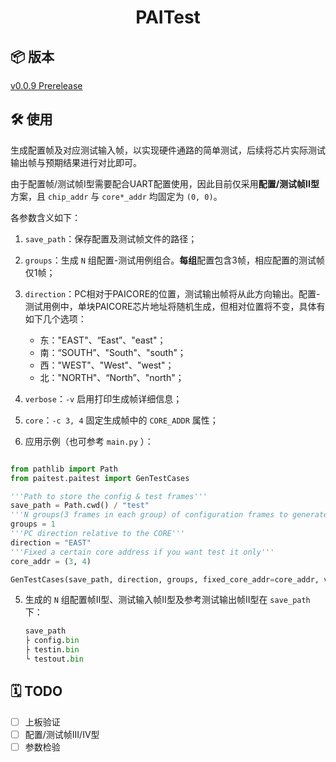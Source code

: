 <div align="center">

# PAITest

</div>

## 📦 版本

[v0.0.9 Prerelease](https://github.com/PAICookers/PAITest/releases/tag/v0.0.9)

## 🛠️ 使用

生成配置帧及对应测试输入帧，以实现硬件通路的简单测试，后续将芯片实际测试输出帧与预期结果进行对比即可。

由于配置帧/测试帧I型需要配合UART配置使用，因此目前仅采用**配置/测试帧II型**方案，且 `chip_addr` 与 `core*_addr` 均固定为 `(0, 0)`。

各参数含义如下：

1. `save_path`：保存配置及测试帧文件的路径；
2. `groups`：生成 `N` 组配置-测试用例组合。**每组**配置包含3帧，相应配置的测试帧仅1帧；
3. `direction`：PC相对于PAICORE的位置，测试输出帧将从此方向输出。配置-测试用例中，单块PAICORE芯片地址将随机生成，但相对位置将不变，具体有如下几个选项：

   - 东："EAST"、“East”、"east"；
   - 南：“SOUTH”、"South"、"south"；
   - 西："WEST"、"West"、"west"；
   - 北："NORTH"、“North”、"north"；
4. `verbose`：`-v` 启用打印生成帧详细信息；
5. `core`：`-c 3, 4` 固定生成帧中的 `CORE_ADDR` 属性；
6. 应用示例（也可参考 `main.py` ）：

```python

from pathlib import Path
from paitest.paitest import GenTestCases

'''Path to store the config & test frames'''
save_path = Path.cwd() / "test"
'''N groups(3 frames in each group) of configuration frames to generated'''
groups = 1
'''PC direction relative to the CORE'''
direction = "EAST"
'''Fixed a certain core address if you want test it only'''
core_addr = (3, 4)

GenTestCases(save_path, direction, groups, fixed_core_addr=core_addr, verbose=True)
```

5. 生成的 `N` 组配置帧II型、测试输入帧II型及参考测试输出帧II型在 `save_path` 下：

   ```python
   save_path
   ├ config.bin
   ├ testin.bin
   └ testout.bin
   ```

## 🗓️ TODO

- [ ] 上板验证
- [ ] 配置/测试帧III/IV型
- [ ] 参数检验
